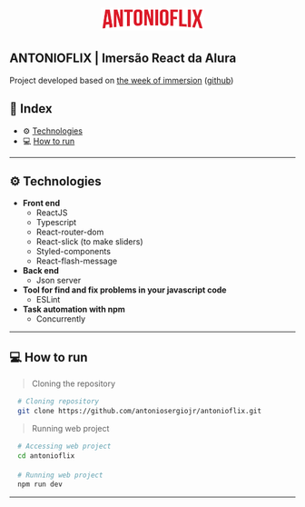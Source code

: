 <h1 align="center">
  <img width="182" alt="ANTONIOFLIX" src="./src/assets/img/Logo.png">
</h1>

## ANTONIOFLIX | Imersão React da Alura

Project developed based on [the week of immersion](https://www.alura.com.br/imersao-react/) ([github](https://github.com/imersao-alura))


## 🚀 Index
- ⚙ [Technologies](#-technologies)
- 💻 [How to run](#-how-to-run)

---

## ⚙ Technologies
  - **Front end**
    - ReactJS
    - Typescript
    - React-router-dom
    <!--- - Axios ---> 
    - React-slick (to make sliders)
    - Styled-components
    - React-flash-message
  - **Back end**
    - Json server
  - **Tool for find and fix problems in your javascript code**    
    - ESLint
  - **Task automation with npm**
    - Concurrently

---

## 💻 How to run

  > Cloning the repository
  ```bash
    # Cloning repository
    git clone https://github.com/antoniosergiojr/antonioflix.git
  ```

  > Running web project
  ```bash
    # Accessing web project
    cd antonioflix
    
    # Running web project
    npm run dev
  ```
---
